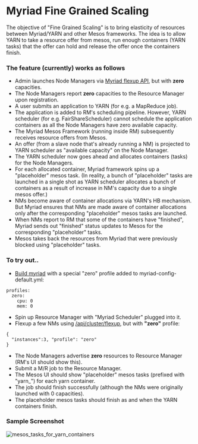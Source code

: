 # Myriad Fine Grained Scaling

The objective of "Fine Grained Scaling" is to bring elasticity of resources between Myriad/YARN and other Mesos frameworks. The idea is to allow YARN to take a resource offer from mesos, run enough containers (YARN tasks) that the offer can hold and release the offer once the containers finish.

### The feature (currently) works as follows

* Admin launches Node Managers via [Myriad flexup API](API.md), but with **zero** capacities.
* The Node Managers report **zero** capacities to the Resource Manager upon registration.
* A user submits an application to YARN (for e.g. a MapReduce job).
* The application is added to RM's scheduling pipeline. However, YARN scheduler (for e.g. FairShareScheduler) cannot schedule the application containers as all the Node Managers have zero available capacity.
* The Myriad Mesos Framework (running inside RM) subsequently receives resource offers from Mesos.
* An offer (from a slave node that's already running a NM) is projected to YARN scheduler as "available capacity" on the Node Manager.
* The YARN scheduler now goes ahead and allocates containers (tasks) for the Node Managers.
* For each allocated container, Myriad framework spins up a "placeholder" mesos task. (In reality, a bunch of "placeholder" tasks are launched in a single shot as YARN scheduler allocates a bunch of containers as a result of increase in NM's capacity due to a single mesos offer.)
* NMs become aware of container allocations via YARN's HB mechanism. But Myriad ensures that NMs are made aware of container allocations only after the corresponding "placeholder" mesos tasks are launched.
* When NMs report to RM that some of the containers have "finished", Myriad sends out "finished" status updates to Mesos for the corresponding "placeholder" tasks.
* Mesos takes back the resources from Myriad that were previously blocked using "placeholder" tasks.

### To try out..

* [Build myriad](myriad-dev.md) with a special "zero" profile added to myriad-config-default.yml:
```
profiles:
  zero:
    cpu: 0
    mem: 0
```
* Spin up Resource Manager with "Myriad Scheduler" plugged into it.
* Flexup a few NMs using [/api/cluster/flexup](API.md), but with **"zero"** profile:
```
{
  "instances":3, "profile": "zero"
}
```
* The Node Managers advertise **zero** resources to Resource Manager (RM's UI should show this).
* Submit a M/R job to the Resource Manager.
* The Mesos UI should show "placeholder" mesos tasks (prefixed with "yarn_") for each yarn container. 
* The job should finish successfully (although the NMs were originally launched with 0 capacities).
* The placeholder mesos tasks should finish as and when the YARN containers finish.

### Sample Screenshot

![mesos_tasks_for_yarn_containers](https://cloud.githubusercontent.com/assets/3505177/7049736/d7995bf8-ddd0-11e4-850d-c59bca1fd1bf.png)

